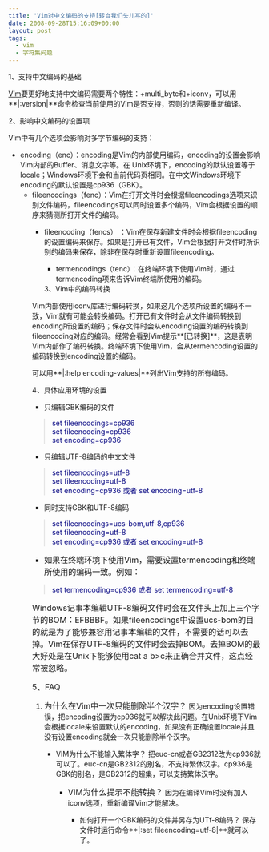 ```yaml
---
title: 'Vim对中文编码的支持[转自我们头儿写的]'
date: 2008-09-28T15:16:09+00:00
layout: post
tags:
  - vim
  - 字符集问题
---
```

1、支持中文编码的基础 

<a href="http://www.vim.org/" target=_blank>Vim</a>要更好地支持中文编码需要两个特性：+multi_byte和+iconv，可以用**|:version|**命令检查当前使用的Vim是否支持，否则的话需要重新编译。 

2、影响中文编码的设置项

Vim中有几个选项会影响对多字节编码的支持： 

  * encoding（enc）：encoding是Vim的内部使用编码，encoding的设置会影响Vim内部的Buffer、消息文字等。在 Unix环境下，encoding的默认设置等于locale；Windows环境下会和当前代码页相同。在中文Windows环境下encoding的默认设置是cp936（GBK）。 
      * fileencodings（fenc）：Vim在打开文件时会根据fileencodings选项来识别文件编码，fileencodings可以同时设置多个编码，Vim会根据设置的顺序来猜测所打开文件的编码。 
          * fileencoding（fencs） ：Vim在保存新建文件时会根据fileencoding的设置编码来保存。如果是打开已有文件，Vim会根据打开文件时所识别的编码来保存，除非在保存时重新设置fileencoding。 
              * termencodings（tenc）：在终端环境下使用Vim时，通过termencoding项来告诉Vim终端所使用的编码。 </ul> 
            3、Vim中的编码转换
            
            Vim内部使用iconv库进行编码转换，如果这几个选项所设置的编码不一致，Vim就有可能会转换编码。打开已有文件时会从文件编码转换到 encoding所设置的编码；保存文件时会从encoding设置的编码转换到fileencoding对应的编码。经常会看到Vim提示**[已转换]**，这是表明Vim内部作了编码转换。终端环境下使用Vim，会从termencoding设置的编码转换到encoding设置的编码。
            
            可以用**|:help encoding-values|**列出Vim支持的所有编码。
            
            4、具体应用环境的设置
            
              * 只编辑GBK编码的文件
            
            > <font color=#000080>set fileencodings=cp936  
            > set fileencoding=cp936  
            > set encoding=cp936</font>
            
              * 只编辑UTF-8编码的中文文件
            
            > <font color=#000080>set fileencodings=utf-8  
            > set fileencoding=utf-8  
            > set encoding=cp936 或者 set encoding=utf-8</font>
            
              * 同时支持GBK和UTF-8编码
            
            > <font color=#000080>set fileencodings=ucs-bom,utf-8,cp936  
            > set fileencoding=utf-8  
            > set encoding=cp936 或者 set encoding=utf-8</font>
            
              * <font size=+0>如果在终端环境下使用Vim，需要设置termencoding和终端所使用的编码一致。例如：</font>
            
            > <font color=#000080>set termencoding=cp936 或者 set termencoding=utf-8</font>
            
            <font size=+0>Windows记事本编辑UTF-8编码文件时会在文件头上加上三个字节的BOM：EFBBBF。如果fileencodings中设置ucs-bom的目的就是为了能够兼容用记事本编辑的文件，不需要的话可以去掉。Vim在保存UTF-8编码的文件时会去掉BOM。去掉BOM的最大好处是在Unix下能够使用cat a b>c来正确合并文件，这点经常被忽略。</font>
            
            <font size=+0>5、FAQ</font>
            
              1. <font size=+0>为什么在Vim中一次只能删除半个汉字？</font> 
                因为encoding设置错误，把encoding设置为cp936就可以解决此问题。在Unix环境下Vim会根据locale来设置默认的encoding，如果没有正确设置locale并且没有设置encoding就会一次只能删除半个汉字。
                
                  * VIM为什么不能输入繁体字？ 
                    把euc-cn或者GB2312改为cp936就可以了。euc-cn是GB2312的别名，不支持繁体汉字。cp936是GBK的别名，是GB2312的超集，可以支持繁体汉字。
                    
                      * <font size=+0>VIM为什么提示不能转换？</font> 
                        <font size=+0></font>因为在编译Vim时没有加入iconv选项，重新编译Vim才能解决。
                        
                          * 如何打开一个GBK编码的文件并另存为UTf-8编码？ 
                            保存文件时运行命令**|:set fileencoding=utf-8|**就可以了。</ol>
